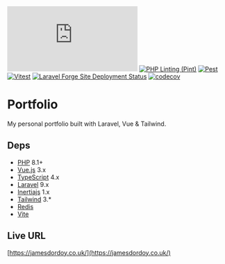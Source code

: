 [![statuscake](https://app.statuscake.com/button/index.php?Track=5724429&Days=30&Design=2)](https://www.statuscake.com)
[![PHP Linting (Pint)](https://github.com/jamesdordoy/Portfolio/actions/workflows/pint.yml/badge.svg)](https://github.com/jamesdordoy/Portfolio/actions/workflows/pint.yml) [![Pest](https://github.com/jamesdordoy/Portfolio/actions/workflows/pest.yml/badge.svg)](https://github.com/jamesdordoy/Portfolio/actions/workflows/pest.yml)
[![Vitest](https://github.com/jamesdordoy/Portfolio/actions/workflows/vitest.yml/badge.svg)](https://github.com/jamesdordoy/Portfolio/actions/workflows/vitest.yml)
[![Laravel Forge Site Deployment Status](https://img.shields.io/endpoint?url=https%3A%2F%2Fforge.laravel.com%2Fsite-badges%2F17ffaca2-cef7-4bd4-b87f-bf17cfb9b396&style=flat)](https://forge.laravel.com)
[![codecov](https://codecov.io/gh/jamesdordoy/Portfolio/branch/master/graph/badge.svg?token=LEVHXT24SG)](https://codecov.io/gh/jamesdordoy/Portfolio)

# Portfolio
My personal portfolio built with Laravel, Vue & Tailwind.

## Deps

* [PHP](https://www.php.net/releases/8.1/en.php) 8.1+
* [Vue.js](https://vuejs.org/) 3.x
* [TypeScript](https://www.typescriptlang.org/) 4.x
* [Laravel](http://laravel.com/docs/) 9.x
* [Inertiajs](https://inertiajs.com/) 1.x
* [Tailwind](https://tailwindcss.com/) 3.*
* [Redis](https://redis.io/)
* [Vite](https://vitejs.dev/)

## Live URL
[https://jamesdordoy.co.uk/](https://jamesdordoy.co.uk/)
